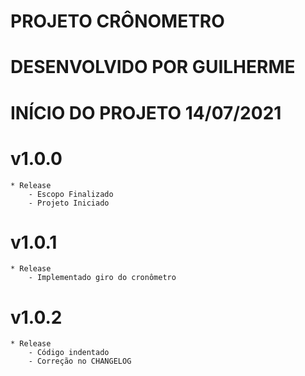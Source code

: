 # PROJETO CRÔNOMETRO
# DESENVOLVIDO POR GUILHERME
# INÍCIO DO PROJETO 14/07/2021

# v1.0.0
    * Release
        - Escopo Finalizado
        - Projeto Iniciado
# v1.0.1
    * Release
        - Implementado giro do cronômetro
# v1.0.2
    * Release
        - Código indentado
        - Correção no CHANGELOG